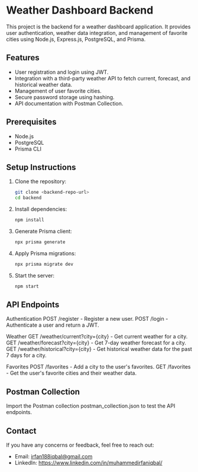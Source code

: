 # Weather Dashboard Backend

This project is the backend for a weather dashboard application. It provides user authentication, weather data integration, and management of favorite cities using Node.js, Express.js, PostgreSQL, and Prisma.

## Features

- User registration and login using JWT.
- Integration with a third-party weather API to fetch current, forecast, and historical weather data.
- Management of user favorite cities.
- Secure password storage using hashing.
- API documentation with Postman Collection.

## Prerequisites

- Node.js
- PostgreSQL
- Prisma CLI

## Setup Instructions

1. Clone the repository:
    ```sh
    git clone <backend-repo-url>
    cd backend
    ```

2. Install dependencies:
    ```sh
    npm install
    ```

3. Generate Prisma client:
    ```sh
    npx prisma generate
    ```

4. Apply Prisma migrations:
    ```sh
    npx prisma migrate dev
    ```

5. Start the server:
    ```sh
    npm start
    ```

## API Endpoints

Authentication
POST /register - Register a new user.
POST /login - Authenticate a user and return a JWT.

Weather
GET /weather/current?city={city} - Get current weather for a city.
GET /weather/forecast?city={city} - Get 7-day weather forecast for a city.
GET /weather/historical?city={city} - Get historical weather data for the past 7 days for a city.

Favorites
POST /favorites - Add a city to the user's favorites.
GET /favorites - Get the user's favorite cities and their weather data.

## Postman Collection
Import the Postman collection postman_collection.json to test the API endpoints.

## Contact

If you have any concerns or feedback, feel free to reach out:

- Email: [irfan188iqbal@gmail.com](mailto:irfan188iqbal@gmail.com)
- LinkedIn: https://www.linkedin.com/in/muhammedirfaniqbal/







